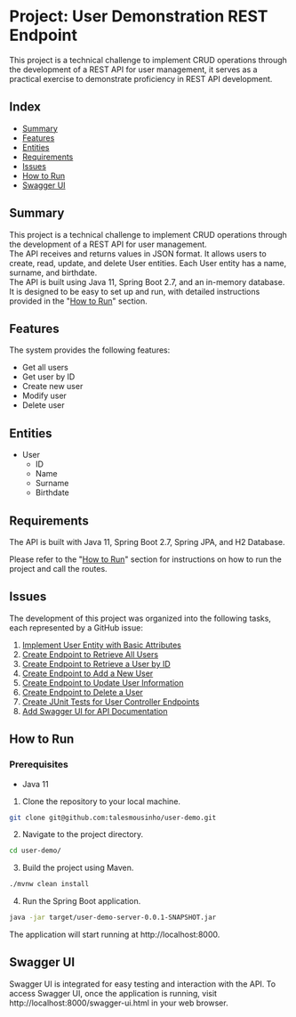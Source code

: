 # Project: User Demonstration REST Endpoint

This project is a technical challenge to implement CRUD operations through the development of a REST API for user management, it serves as a practical exercise to demonstrate proficiency in REST API development.

## Index
- [Summary](#summary)
- [Features](#features)
- [Entities](#entities)
- [Requirements](#requirements)
- [Issues](#issues)
- [How to Run](#how-to-run)
- [Swagger UI](#swagger-ui)

## Summary

This project is a technical challenge to implement CRUD operations through the development of a REST API for user management.  
The API receives and returns values in JSON format. It allows users to create, read, update, and delete User entities. Each User entity has a name, surname, and birthdate.  
The API is built using Java 11, Spring Boot 2.7, and an in-memory database. It is designed to be easy to set up and run, with detailed instructions provided in the "[How to Run](#how-to-run)" section. 

## Features

The system provides the following features:

- Get all users
- Get user by ID
- Create new user
- Modify user
- Delete user

## Entities

- User
  - ID
  - Name
  - Surname
  - Birthdate

## Requirements

The API is built with Java 11, Spring Boot 2.7, Spring JPA, and H2 Database.

Please refer to the "[How to Run](#how-to-run)" section for instructions on how to run the project and call the routes.

## Issues

The development of this project was organized into the following tasks, each represented by a GitHub issue:

1. [Implement User Entity with Basic Attributes](https://github.com/talesmousinho/user-demo/issues/1)
2. [Create Endpoint to Retrieve All Users](https://github.com/talesmousinho/user-demo/issues/2)
3. [Create Endpoint to Retrieve a User by ID](https://github.com/talesmousinho/user-demo/issues/3)
4. [Create Endpoint to Add a New User](https://github.com/talesmousinho/user-demo/issues/4)
5. [Create Endpoint to Update User Information](https://github.com/talesmousinho/user-demo/issues/5)
6. [Create Endpoint to Delete a User](https://github.com/talesmousinho/user-demo/issues/6)
7. [Create JUnit Tests for User Controller Endpoints](https://github.com/talesmousinho/user-demo/issues/7)
8. [Add Swagger UI for API Documentation](https://github.com/talesmousinho/user-demo/issues/8)

## How to Run

### Prerequisites

- Java 11

1. Clone the repository to your local machine.
```bash
git clone git@github.com:talesmousinho/user-demo.git
```

2. Navigate to the project directory.
```bash
cd user-demo/
```

3. Build the project using Maven.
```bash
./mvnw clean install
```

4. Run the Spring Boot application.
```bash
java -jar target/user-demo-server-0.0.1-SNAPSHOT.jar
```

The application will start running at http://localhost:8000.

## Swagger UI
Swagger UI is integrated for easy testing and interaction with the API. To access Swagger UI, once the application is running, visit http://localhost:8000/swagger-ui.html in your web browser.
